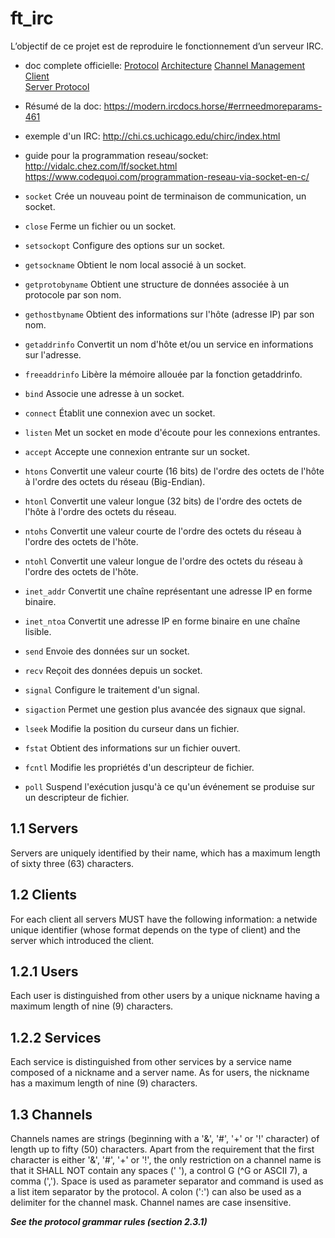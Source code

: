 # ft_irc
L’objectif de ce projet est de reproduire le fonctionnement d’un serveur IRC.

- doc complete officielle:
[Protocol](https://tools.ietf.org/html/rfc1459)
[Architecture](https://tools.ietf.org/html/rfc2810)
[Channel Management](https://tools.ietf.org/html/rfc2811)   
[Client](https://tools.ietf.org/html/rfc2812)   
[Server Protocol](https://tools.ietf.org/html/rfc2813)

- Résumé de la doc: https://modern.ircdocs.horse/#errneedmoreparams-461

- exemple d'un IRC: http://chi.cs.uchicago.edu/chirc/index.html

- guide pour la programmation reseau/socket:
http://vidalc.chez.com/lf/socket.html
https://www.codequoi.com/programmation-reseau-via-socket-en-c/

- `socket` Crée un nouveau point de terminaison de communication, un socket.
- `close` Ferme un fichier ou un socket.
- `setsockopt` Configure des options sur un socket.
- `getsockname` Obtient le nom local associé à un socket.
- `getprotobyname` Obtient une structure de données associée à un protocole par son nom.
- `gethostbyname` Obtient des informations sur l'hôte (adresse IP) par son nom.
- `getaddrinfo` Convertit un nom d'hôte et/ou un service en informations sur l'adresse.
- `freeaddrinfo` Libère la mémoire allouée par la fonction getaddrinfo.
- `bind` Associe une adresse à un socket.
- `connect` Établit une connexion avec un socket.
- `listen` Met un socket en mode d'écoute pour les connexions entrantes.
- `accept` Accepte une connexion entrante sur un socket.
- `htons` Convertit une valeur courte (16 bits) de l'ordre des octets de l'hôte à l'ordre des octets du réseau (Big-Endian).
- `htonl` Convertit une valeur longue (32 bits) de l'ordre des octets de l'hôte à l'ordre des octets du réseau.
- `ntohs` Convertit une valeur courte de l'ordre des octets du réseau à l'ordre des octets de l'hôte.
- `ntohl` Convertit une valeur longue de l'ordre des octets du réseau à l'ordre des octets de l'hôte.
- `inet_addr` Convertit une chaîne représentant une adresse IP en forme binaire.
- `inet_ntoa` Convertit une adresse IP en forme binaire en une chaîne lisible.
- `send` Envoie des données sur un socket.
- `recv` Reçoit des données depuis un socket.
- `signal` Configure le traitement d'un signal.
- `sigaction` Permet une gestion plus avancée des signaux que signal.
- `lseek` Modifie la position du curseur dans un fichier.
- `fstat` Obtient des informations sur un fichier ouvert.
- `fcntl` Modifie les propriétés d'un descripteur de fichier.
- `poll` Suspend l'exécution jusqu'à ce qu'un événement se produise sur un descripteur de fichier.

**1.1 Servers**  
---
Servers are uniquely identified by their name, which has a maximum
length of sixty three (63) characters.

**1.2 Clients**
---
For each client all servers MUST have the following information: a
netwide unique identifier (whose format depends on the type of
client) and the server which introduced the client.

**1.2.1 Users**
---
Each user is distinguished from other users by a unique nickname
having a maximum length of nine (9) characters.

**1.2.2 Services**
---
Each service is distinguished from other services by a service name
composed of a nickname and a server name. As for users, the nickname
has a maximum length of nine (9) characters.

**1.3 Channels**
---
Channels names are strings (beginning with a '&', '#', '+' or '!'
character) of length up to fifty (50) characters.  Apart from the
requirement that the first character is either '&', '#', '+' or '!',
the only restriction on a channel name is that it SHALL NOT contain
any spaces (' '), a control G (^G or ASCII 7), a comma (',').  Space
is used as parameter separator and command is used as a list item
separator by the protocol.  A colon (':') can also be used as a
delimiter for the channel mask.  Channel names are case insensitive.

***See the protocol grammar rules (section 2.3.1)***

